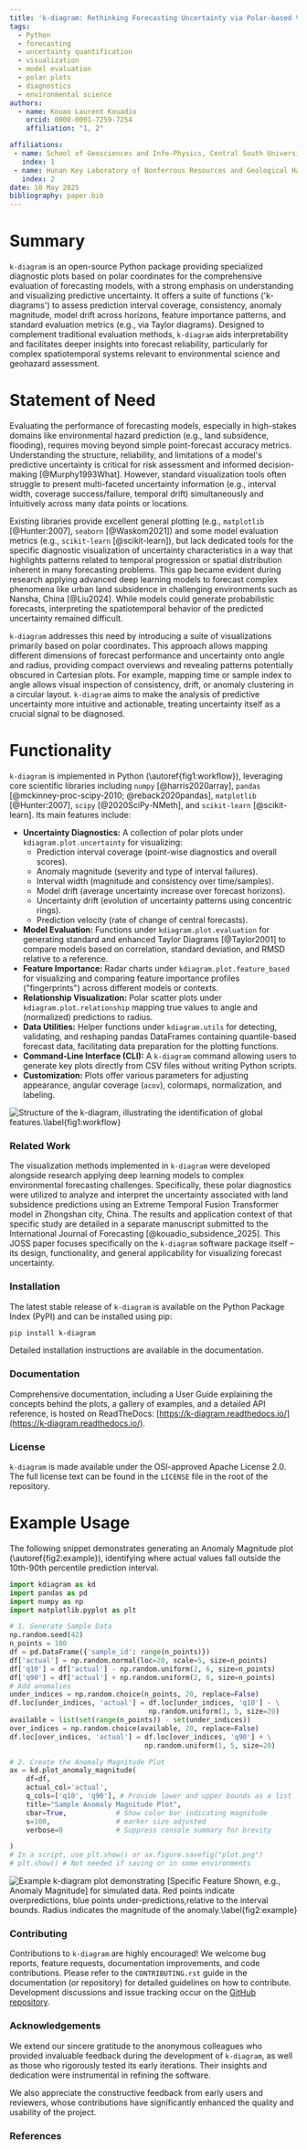 ```yaml
---
title: 'k-diagram: Rethinking Forecasting Uncertainty via Polar-based Visualization'
tags:
  - Python
  - forecasting
  - uncertainty quantification
  - visualization
  - model evaluation
  - polar plots
  - diagnostics
  - environmental science
authors:
  - name: Kouao Laurent Kouadio
    orcid: 0000-0001-7259-7254 
    affiliation: "1, 2" 

affiliations:
 - name: School of Geosciences and Info-Physics, Central South University, Changsha, Hunan, 410083, China
   index: 1
 - name: Hunan Key Laboratory of Nonferrous Resources and Geological Hazards Exploration, Changsha, Hunan, 410083, China
   index: 2
date: 10 May 2025 
bibliography: paper.bib
---
```


# Summary

`k-diagram` is an open-source Python package providing specialized
diagnostic plots based on polar coordinates for the comprehensive
evaluation of forecasting models, with a strong emphasis on understanding
and visualizing predictive uncertainty. It offers a suite of functions
('k-diagrams') to assess prediction interval coverage, consistency,
anomaly magnitude, model drift across horizons, feature importance
patterns, and standard evaluation metrics (e.g., via Taylor diagrams).
Designed to complement traditional evaluation methods, `k-diagram` aids
interpretability and facilitates deeper insights into forecast
reliability, particularly for complex spatiotemporal systems relevant
to environmental science and geohazard assessment.

# Statement of Need

Evaluating the performance of forecasting models, especially in high-stakes
domains like environmental hazard prediction (e.g., land subsidence,
flooding), requires moving beyond simple point-forecast accuracy metrics.
Understanding the structure, reliability, and limitations of a model's
predictive uncertainty is critical for risk assessment and informed
decision-making [@Murphy1993What]. However, standard visualization tools
often struggle to present multi-faceted uncertainty information
(e.g., interval width, coverage success/failure, temporal drift)
simultaneously and intuitively across many data points or locations.

Existing libraries provide excellent general plotting (e.g., `matplotlib`
[@Hunter:2007], `seaborn` [@Waskom2021]) and some model evaluation metrics
(e.g., `scikit-learn` [@scikit-learn]), but lack dedicated tools for the
specific diagnostic visualization of uncertainty characteristics in a way
that highlights patterns related to temporal progression or spatial
distribution inherent in many forecasting problems. This gap became evident
during research applying advanced deep learning models to forecast complex
phenomena like urban land subsidence in challenging environments such as
Nansha, China [@Liu2024]. While models could generate
probabilistic forecasts, interpreting the spatiotemporal behavior of the
predicted uncertainty remained difficult.

`k-diagram` addresses this need by introducing a suite of visualizations
primarily based on polar coordinates. This approach allows mapping different
dimensions of forecast performance and uncertainty onto angle and radius,
providing compact overviews and revealing patterns potentially obscured in
Cartesian plots. For example, mapping time or sample index to angle allows
visual inspection of consistency, drift, or anomaly clustering in a circular
layout. `k-diagram` aims to make the analysis of predictive uncertainty
more intuitive and actionable, treating uncertainty itself as a crucial signal
to be diagnosed.

# Functionality

`k-diagram` is implemented in Python (\autoref{fig1:workflow}), leveraging core scientific libraries
including `numpy` [@harris2020array], `pandas` [@mckinney-proc-scipy-2010;
@reback2020pandas], `matplotlib` [@Hunter:2007], `scipy` [@2020SciPy-NMeth],
and `scikit-learn` [@scikit-learn]. Its main features include:

* **Uncertainty Diagnostics:** A collection of polar plots under
    `kdiagram.plot.uncertainty` for visualizing:
    * Prediction interval coverage (point-wise diagnostics and overall scores).
    * Anomaly magnitude (severity and type of interval failures).
    * Interval width (magnitude and consistency over time/samples).
    * Model drift (average uncertainty increase over forecast horizons).
    * Uncertainty drift (evolution of uncertainty patterns using concentric rings).
    * Prediction velocity (rate of change of central forecasts).
* **Model Evaluation:** Functions under `kdiagram.plot.evaluation` for
    generating standard and enhanced Taylor Diagrams [@Taylor2001] to compare
    models based on correlation, standard deviation, and RMSD relative to a
    reference.
* **Feature Importance:** Radar charts under `kdiagram.plot.feature_based`
    for visualizing and comparing feature importance profiles ("fingerprints")
    across different models or contexts.
* **Relationship Visualization:** Polar scatter plots under
    `kdiagram.plot.relationship` mapping true values to angle and
    (normalized) predictions to radius.
* **Data Utilities:** Helper functions under `kdiagram.utils` for detecting,
    validating, and reshaping pandas DataFrames containing quantile-based
    forecast data, facilitating data preparation for the plotting functions.
* **Command-Line Interface (CLI):** A `k-diagram` command allowing users
    to generate key plots directly from CSV files without writing Python scripts.
* **Customization:** Plots offer various parameters for adjusting appearance,
    angular coverage (`acov`), colormaps, normalization, and labeling.

![Structure of the k-diagram, illustrating the identification of global features.\label{fig1:workflow}](docs/source/_static/paper_fig1.png)


### Related Work

The visualization methods implemented in `k-diagram` were developed alongside 
research applying deep learning models to complex environmental forecasting 
challenges. Specifically, these polar diagnostics were utilized to analyze 
and interpret the uncertainty associated with land subsidence predictions 
using an Extreme Temporal Fusion Transformer model in Zhongshan city, 
China. The results and application context of that specific study are detailed 
in a separate manuscript submitted to the International Journal of 
Forecasting [@kouadio_subsidence_2025]. This JOSS paper focuses 
specifically on the `k-diagram` software package itself – its design, 
functionality, and general applicability for visualizing forecast uncertainty. 

### Installation 

The latest stable release of `k-diagram` is available on the Python Package 
Index (PyPI) and can be installed using pip:

```bash
pip install k-diagram
````
Detailed installation instructions are available in the documentation.

### Documentation

Comprehensive documentation, including a User Guide explaining the concepts 
behind the plots, a gallery of examples, and a detailed API reference, 
is hosted on ReadTheDocs: [https://k-diagram.readthedocs.io/](https://k-diagram.readthedocs.io/).

### License

`k-diagram` is made available under the OSI-approved Apache License 2.0. The 
full license text can be found in the `LICENSE` file in the root of the repository.

# Example Usage

The following snippet demonstrates generating an Anomaly Magnitude plot (\autoref{fig2:example}),
identifying where actual values fall outside the 10th-90th percentile
prediction interval.

```python
import kdiagram as kd
import pandas as pd
import numpy as np
import matplotlib.pyplot as plt

# 1. Generate Sample Data
np.random.seed(42)
n_points = 180
df = pd.DataFrame({'sample_id': range(n_points)})
df['actual'] = np.random.normal(loc=20, scale=5, size=n_points)
df['q10'] = df['actual'] - np.random.uniform(2, 6, size=n_points)
df['q90'] = df['actual'] + np.random.uniform(2, 6, size=n_points)
# Add anomalies
under_indices = np.random.choice(n_points, 20, replace=False)
df.loc[under_indices, 'actual'] = df.loc[under_indices, 'q10'] - \
                                  np.random.uniform(1, 5, size=20)
available = list(set(range(n_points)) - set(under_indices))
over_indices = np.random.choice(available, 20, replace=False)
df.loc[over_indices, 'actual'] = df.loc[over_indices, 'q90'] + \
                                 np.random.uniform(1, 5, size=20)

# 2. Create the Anomaly Magnitude Plot
ax = kd.plot_anomaly_magnitude(
    df=df,
    actual_col='actual',
    q_cols=['q10', 'q90'], # Provide lower and upper bounds as a list
    title="Sample Anomaly Magnitude Plot",
    cbar=True,            # Show color bar indicating magnitude
    s=100,                # marker size adjusted 
    verbose=0             # Suppress console summary for brevity 

)
# In a script, use plt.show() or ax.figure.savefig("plot.png")
# plt.show() # Not needed if saving or in some environments
```
![Example k-diagram plot demonstrating [Specific Feature Shown, e.g., Anomaly Magnitude] for simulated data. Red points indicate overpredictions, blue points under-predictions,relative to the interval bounds. Radius indicates the magnitude of the anomaly.\label{fig2:example}](docs/source/images/paper_fig2.png)

### Contributing

Contributions to `k-diagram` are highly encouraged\! We welcome bug reports, 
feature requests, documentation improvements, and code contributions. 
Please refer to the `CONTRIBUTING.rst` guide in the documentation (or repository) 
for detailed guidelines on how to contribute. Development discussions and 
issue tracking occur on the [GitHub repository](https://github.com/earthai-tech/k-diagram/issues).


### Acknowledgements

We extend our sincere gratitude to the anonymous colleagues who provided 
invaluable feedback during the development of `k-diagram`, as well as those 
who rigorously tested its early iterations. Their insights and dedication 
were instrumental in refining the software.

We also appreciate the constructive feedback from early users and 
reviewers, whose contributions have significantly enhanced the quality 
and usability of the project.


### References

